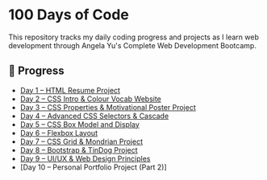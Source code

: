 # 100 Days of Code

This repository tracks my daily coding progress and projects as I learn web development through Angela Yu's Complete Web Development Bootcamp.

## 🌟 Progress

- [Day 1 – HTML Resume Project](Day01-HTML-Resume/)
- [Day 2 – CSS Intro & Colour Vocab Website](Day02-CSS-Intro/)
- [Day 3 – CSS Properties & Motivational Poster Project](Day03-CSS-Properties/)
- [Day 4 – Advanced CSS Selectors & Cascade](Day04-Advanced-CSS/)
- [Day 5 – CSS Box Model and Display](Day05-Box-Model/)
- [Day 6 – Flexbox Layout](Day06-Flexbox/)
- [Day 7 – CSS Grid & Mondrian Project](Day07-Grid/)
- [Day 8 – Bootstrap & TinDog Project](Day08-Bootstrap-TinDog/)
- [Day 9 – UI/UX & Web Design Principles](Day09-UIUX-Design/)
- [Day 10 – Personal Portfolio Project (Part 2)]
